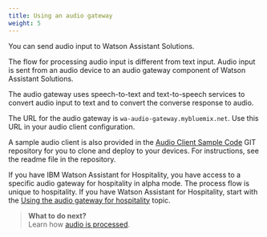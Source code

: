 ```yaml
---
title: Using an audio gateway
weight: 5
---
```

You can send audio input to Watson Assistant Solutions.  

The flow for processing audio input is different from text input.  Audio input is sent from an audio device to an audio gateway component of Watson Assistant Solutions.  

The audio gateway uses speech-to-text and text-to-speech services to convert audio input to text and to convert the converse response to audio.  

The URL for the audio gateway is `wa-audio-gateway.mybluemix.net`.  Use this URL in your audio client configuration.

A sample audio client is also provided in the [Audio Client Sample Code](https://github.com/Watson-Personal-Assistant/AudioClientSampleCodeJava) GIT repository for you to clone and deploy to your devices.  For instructions, see the readme file in the repository.

If you have IBM Watson Assistant for Hospitality, you have access to a specific audio gateway for hospitality in alpha mode. The process flow is unique to hospitality. If you have Watson Assistant for Hospitality, start with the [Using the audio gateway for hospitality]({{site.baseurl}}/audio_single/audio_support/) topic.

> **What to do next?**<br/>
Learn how [audio is processed]({{site.baseurl}}/audio/how_it_works_audio).
